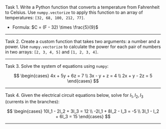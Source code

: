 Task 1. Write a Python function that converts a temperature from Fahrenheit to Celsius. Use `numpy.vectorize` to apply this function to an array of temperatures: `[32, 68, 100, 212, 77]`. 
   - Formula: $C = (F - 32) \times \frac{5}{9}$

---

Task 2. Create a custom function that takes two arguments: a number and a power. Use `numpy.vectorize` to calculate the power for each pair of numbers in two arrays: `[2, 3, 4, 5]` and `[1, 2, 3, 4]`.

---

Task 3. Solve the system of equations using `numpy`:

$$
\begin{cases}
4x + 5y + 6z = 7 \\
3x - y + z = 4 \\
2x + y - 2z = 5
\end{cases}
$$

---

Task 4. Given the electrical circuit equations below, solve for $I_1, I_2, I_3$ (currents in the branches):

$$
\begin{cases}
10I_1 - 2I_2 + 3I_3 = 12 \\
-2I_1 + 8I_2 - I_3 = -5 \\
3I_1 - I_2 + 6I_3 = 15
\end{cases}
$$

---